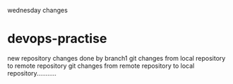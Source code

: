 wednesday changes
# devops-practise
new repository
changes done by branch1
git changes from local repository to remote repository
git changes from remote repository  to local repository...........



